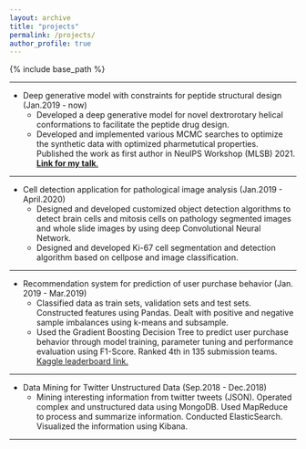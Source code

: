 ```yaml
---
layout: archive
title: "projects"
permalink: /projects/
author_profile: true
---
```


{% include base_path %}

---
* Deep generative model with constraints for peptide structural design           (Jan.2019 - now)
  * Developed a deep generative model for novel dextrorotary helical conformations to facilitate the peptide drug design.
  * Developed and implemented various MCMC searches to optimize the synthetic data with optimized pharmetutical properties. Published the work as first author in NeuIPS Workshop (MLSB) 2021.  <u><a href="https://recorder-v3.slideslive.com/?share=54078&s=518da677-492e-4627-96ce-c0190976326c"><b>Link for my talk</b></a>.</u> 
  
---
* Cell detection application for pathological image analysis                  (Jan.2019 - April.2020)
  * Designed and developed customized object detection algorithms to detect brain cells and mitosis cells on pathology segmented images and whole slide images by using deep Convolutional Neural Network.
  * Designed and developed Ki-67 cell segmentation and detection algorithm based on cellpose  and image classification.
  
---
* Recommendation system for  prediction of user purchase behavior             (Jan. 2019 - Mar.2019) 
  * Classified data as train sets, validation sets and test sets. Constructed features using Pandas. Dealt with positive and negative sample imbalances using k-means and subsample.
  * Used the Gradient Boosting Decision Tree to predict user purchase behavior through model training, parameter tuning and performance evaluation using F1-Score. Ranked 4th in 135 submission teams. <u><a href="https://www.kaggle.com/c/csc2515-rating-prediction/leaderboard">Kaggle leaderboard link</a>.</u> 
  
---
* Data Mining for Twitter Unstructured Data                                   (Sep.2018 - Dec.2018)
  * Mining interesting information from twitter tweets (JSON). Operated complex and unstructured data using MongoDB. Used MapReduce to process and summarize information. Conducted ElasticSearch. Visualized the information using Kibana.
  
---

